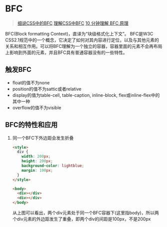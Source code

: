 # BFC
> [细说CSS中的BFC](https://juejin.im/post/583bb606a22b9d006c141286)
> [理解CSS中BFC](https://www.w3cplus.com/css/understanding-block-formatting-contexts-in-css.html)
> [10 分钟理解 BFC 原理](https://zhuanlan.zhihu.com/p/25321647)

BFC(Block formatting Context)，直译为“块级格式化上下文”。
BFC是W3C CSS2.1规范中的一个概念，它决定了如何对其内容进行定位，以及与其他元素的关系和相互作用。可以将BFC理解为一个独立的容器，容器里面的元素不会再布局上影响到外面的元素，并且BFC具有普通容器没有的一些特性。

## 触发BFC
* float的值不为none
* position的值不为sattic或者relative
* display的值为table-cell, table-caption, inline-block, flex或inline-flex中的其中一种
* overflow的值不为visible

## BFC的特性和应用
1. 同一个BFC下外边距会发生折叠

   ```html
   <style>
     div {
       width: 200px;
       height: 200px;
       background-color: lightblue;
       margin: 100px;
     }
   </style>

   <body>
     <div></div>
     <div></div>
   </body>
   ```

   从上图可以看出，两个div元素处于同一个BFC容器下(这里指body)，所以两个div元素的外边距发生了重叠，即两个div的间距是100px，不是200px

   ​